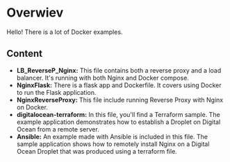 # Overwiev
 Hello! There is a lot of Docker examples. 
 
 ## Content
- **LB_ReverseP_Nginx:** This file contains both a reverse proxy and a load balancer. It's running with both Nginx and Docker compose.
- **NginxFlask:** There is a flask app and Dockerfile. It covers using Docker to run the Flask application.
- **NginxReverseProxy:** This file include running Reverse Proxy with Nginx on Docker.
- **digitalocean-terraform:** In this file, you'll find a Terraform sample. The example application demonstrates how to establish a Droplet on Digital Ocean from a remote server.
- **Ansible:** An example made with Ansible is included in this file. The sample application shows how to remotely install Nginx on a Digital Ocean Droplet that was produced using a terraform file.
